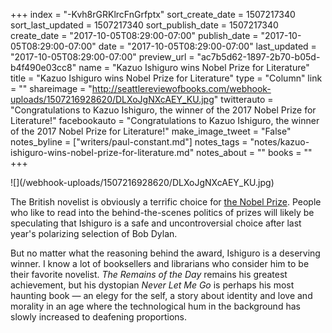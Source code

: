 +++
index = "-Kvh8rGRKlrcFnGrfptx"
sort_create_date = 1507217340
sort_last_updated = 1507217340
sort_publish_date = 1507217340
create_date = "2017-10-05T08:29:00-07:00"
publish_date = "2017-10-05T08:29:00-07:00"
date = "2017-10-05T08:29:00-07:00"
last_updated = "2017-10-05T08:29:00-07:00"
preview_url = "ac7b5d62-1897-2b70-b05d-b4f490e03cc8"
name = "Kazuo Ishiguro wins Nobel Prize for Literature"
title = "Kazuo Ishiguro wins Nobel Prize for Literature"
type = "Column"
link = ""
shareimage = "http://seattlereviewofbooks.com/webhook-uploads/1507216928620/DLXoJgNXcAEY_KU.jpg"
twitterauto = "Congratulations to Kazuo Ishiguro, the winner of the 2017 Nobel Prize for Literature!"
facebookauto = "Congratulations to Kazuo Ishiguro, the winner of the 2017 Nobel Prize for Literature!"
make_image_tweet = "False"
notes_byline = ["writers/paul-constant.md"]
notes_tags = "notes/kazuo-ishiguro-wins-nobel-prize-for-literature.md"
notes_about = ""
books = ""
+++
<p class="image">![](/webhook-uploads/1507216928620/DLXoJgNXcAEY_KU.jpg)</p>

The British novelist is obviously a terrific choice for [the Nobel Prize](https://twitter.com/NobelPrize/status/915894552380215296?ref_src=twsrc%5Etfw&ref_url=https%3A%2F%2Fwww.nytimes.com%2F2017%2F10%2F05%2Fbooks%2Fnobel-prize-literature.html). People who like to read into the behind-the-scenes politics of prizes will likely be speculating that Ishiguro is a safe and uncontroversial choice after last year's polarizing selection of Bob Dylan.

But no matter what the reasoning behind the award, Ishiguro is a deserving winner. I know a lot of booksellers and librarians who consider him to be their favorite novelist. *The Remains of the Day* remains his greatest achievement, but his dystopian *Never Let Me Go* is perhaps his most haunting book — an elegy for the self, a story about identity and love and morality in an age where the technological hum in the background has slowly increased to deafening proportions.
